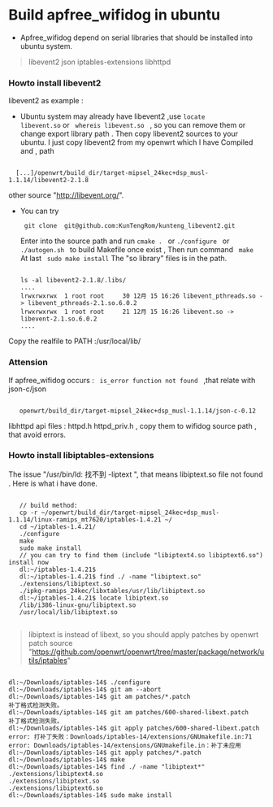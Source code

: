 # Build apfree_wifidog in ubuntu


* Apfree_wifidog depend on serial libraries that should be installed into ubuntu system.
>  libevent2
   json
   iptables-extensions
   libhttpd

### Howto install libevent2

  libevent2 as example :

*  Ubuntu system may already have libevent2 ,use <code>locate libevent.so</code> or <code> whereis libevent.so </code> ,
  so you can remove them or change export library path .
  Then copy libevent2 sources to your ubuntu. I just copy libevent2 from my openwrt which I have Compiled and , path
  
<code> 
  [...]/openwrt/build_dir/target-mipsel_24kec+dsp_musl-1.1.14/libevent2-2.1.8
</code>

   other source "http://libevent.org/".

 * You can try   
   <pre><code> git clone  git@github.com:KunTengRom/kunteng_libevent2.git  </code></pre>
   Enter into the source path and run 
   <code>cmake . </code> or 
   <code>./configure </code> or <code>./autogen.sh </code> to build Makefile once exist ,
   Then run command <code> make </code> At last <code> sudo make install</code> 
  The "so library" files is in the path.
  
   <pre><code>
   ls -al libevent2-2.1.8/.libs/ 
   ....
   lrwxrwxrwx  1 root root     30 12月 15 16:26 libevent_pthreads.so -> libevent_pthreads-2.1.so.6.0.2
   lrwxrwxrwx  1 root root     21 12月 15 16:26 libevent.so -> libevent-2.1.so.6.0.2
   ....
   </code></pre>
   
  Copy the realfile to PATH :/usr/local/lib/
  
### Attension

  If apfree_wifidog occurs : <code> is_error function not found </code> ,that relate with json-c/json
  
<code>
   openwrt/build_dir/target-mipsel_24kec+dsp_musl-1.1.14/json-c-0.12
</code> 

  libhttpd api files : httpd.h httpd_priv.h , copy them to wifidog source path , that avoid errors.

###  Howto install libiptables-extensions
   
   The issue "/usr/bin/ld: 找不到 -liptext ", that means libiptext.so file not found .
   Here is what i have done.
   
   <pre><code>
   // build method:
   cp -r ~/openwrt/build_dir/target-mipsel_24kec+dsp_musl-1.1.14/linux-ramips_mt7620/iptables-1.4.21 ~/
   cd ~/iptables-1.4.21/
   ./configure
   make
   sudo make install
   // you can try to find them (include "libiptext4.so libiptext6.so")  install now 
   dl:~/iptables-1.4.21$ 
   dl:~/iptables-1.4.21$ find ./ -name "libiptext.so"
   ./extensions/libiptext.so
   ./ipkg-ramips_24kec/libxtables/usr/lib/libiptext.so
   dl:~/iptables-1.4.21$ locate libiptext.so
   /lib/i386-linux-gnu/libiptext.so
   /usr/local/lib/libiptext.so
   </code></pre>
   
>  libiptext is instead of libext, so you should apply patches by openwrt
   patch source "https://github.com/openwrt/openwrt/tree/master/package/network/utils/iptables"
   
<pre><code>
dl:~/Downloads/iptables-14$ ./configure
dl:~/Downloads/iptables-14$ git am --abort
dl:~/Downloads/iptables-14$ git am patches/*.patch
补丁格式检测失败。
dl:~/Downloads/iptables-14$ git am patches/600-shared-libext.patch
补丁格式检测失败。
dl:~/Downloads/iptables-14$ git apply patches/600-shared-libext.patch
error: 打补丁失败：Downloads/iptables-14/extensions/GNUmakefile.in:71
error: Downloads/iptables-14/extensions/GNUmakefile.in：补丁未应用
dl:~/Downloads/iptables-14$ git apply patches/*.patch
dl:~/Downloads/iptables-14$ make
dl:~/Downloads/iptables-14$ find ./ -name "libiptext*"
./extensions/libiptext4.so
./extensions/libiptext.so
./extensions/libiptext6.so
dl:~/Downloads/iptables-14$ sudo make install
</pre></code>



 
   
   
   
   
   
   
   
   
